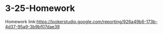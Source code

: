 # 3-25-Homework
Homework
link:https://lookerstudio.google.com/reporting/926a49b6-173b-4d37-95a9-3b9bf07dae39
